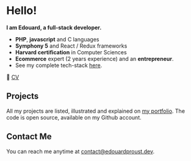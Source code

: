 # Hello!

**I am Edouard, a full-stack developer.**
- **PHP**, **javascript** and C languages
- **Symphony 5** and React / Redux frameworks
- **Harvard certification** in Computer Sciences
- **Ecommerce** expert (2 years experience) and an **entrepreneur**.
- See my complete tech-stack [here](https://edouardproust.dev/about). 

📃 [CV](https://github.com/edouardproust/edouardproust/blob/main/CV_web-developer_2022-05-29-min.pdf)

## Projects
All my projects are listed, illustrated and explained on [my portfolio](https://edouardproust.dev/portfolio). The code is open source, available on my Github account.

## Contact Me
You can reach me anytime at contact@edouardproust.dev.
